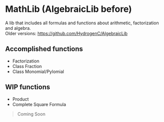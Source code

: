 # MathLib (AlgebraicLib before)
A lib that includes all formulas and functions about arithmetic, factorization and algebra. 
<br/>
Older versions: https://github.com/HydrogenC/AlgebraicLib
## Accomplished functions
* Factorization
* Class Fraction
* Class Monomial/Pylomial
## WIP functions
* Product
* Complete Square Formula
> Coming Soon
